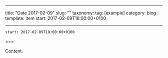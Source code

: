 
---
title: "Date 2017-02-09"
slug: ""
taxonomy:
tag: [example]
category: blog
template: item
start: 2017-02-09T18:00:00+0100

---

``start: 2017-02-09T18:00:00+0100``

===

Content.
